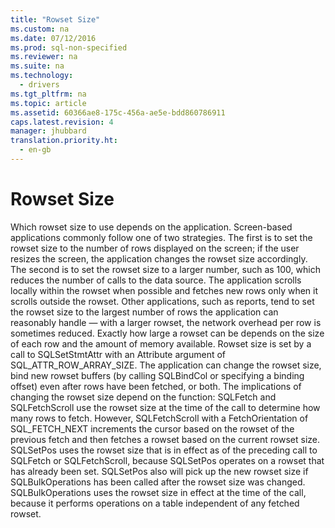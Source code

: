 ```yaml
---
title: "Rowset Size"
ms.custom: na
ms.date: 07/12/2016
ms.prod: sql-non-specified
ms.reviewer: na
ms.suite: na
ms.technology: 
  - drivers
ms.tgt_pltfrm: na
ms.topic: article
ms.assetid: 60366ae8-175c-456a-ae5e-bdd860786911
caps.latest.revision: 4
manager: jhubbard
translation.priority.ht: 
  - en-gb
---
```

# Rowset Size
<?xml version="1.0" encoding="utf-8"?>
<developerConceptualDocument xmlns="http://ddue.schemas.microsoft.com/authoring/2003/5" xmlns:xlink="http://www.w3.org/1999/xlink" xmlns:xsi="http://www.w3.org/2001/XMLSchema-instance" xsi:schemaLocation="http://ddue.schemas.microsoft.com/authoring/2003/5 http://dduestorage.blob.core.windows.net/ddueschema/developer.xsd">
  <introduction>
    <para>Which rowset size to use depends on the application. Screen-based applications commonly follow one of two strategies. The first is to set the rowset size to the number of rows displayed on the screen; if the user resizes the screen, the application changes the rowset size accordingly. The second is to set the rowset size to a larger number, such as 100, which reduces the number of calls to the data source. The application scrolls locally within the rowset when possible and fetches new rows only when it scrolls outside the rowset.</para>
    <para>Other applications, such as reports, tend to set the rowset size to the largest number of rows the application can reasonably handle — with a larger rowset, the network overhead per row is sometimes reduced. Exactly how large a rowset can be depends on the size of each row and the amount of memory available.</para>
    <para>Rowset size is set by a call to <legacyBold>SQLSetStmtAttr </legacyBold>with an <legacyItalic>Attribute</legacyItalic> argument of SQL_ATTR_ROW_ARRAY_SIZE. The application can change the rowset size, bind new rowset buffers (by calling <legacyBold>SQLBindCol</legacyBold> or specifying a binding offset) even after rows have been fetched, or both. The implications of changing the rowset size depend on the function:  </para>
    <list class="bullet">
      <listItem>
        <para>             <legacyBold>SQLFetch</legacyBold> and <legacyBold>SQLFetchScroll</legacyBold> use the rowset size at the time of the call to determine how many rows to fetch. However, <legacyBold>SQLFetchScroll</legacyBold> with a <legacyItalic>FetchOrientation</legacyItalic> of SQL_FETCH_NEXT increments the cursor based on the rowset of the previous fetch and then fetches a rowset based on the current rowset size.</para>
      </listItem>
      <listItem>
        <para>             <legacyBold>SQLSetPos</legacyBold> uses the rowset size that is in effect as of the preceding call to <legacyBold>SQLFetch</legacyBold> or <legacyBold>SQLFetchScroll</legacyBold>, because <legacyBold>SQLSetPos</legacyBold> operates on a rowset that has already been set. <legacyBold>SQLSetPos</legacyBold> also will pick up the new rowset size if <legacyBold>SQLBulkOperations</legacyBold> has been called after the rowset size was changed.</para>
      </listItem>
      <listItem>
        <para>             <legacyBold>SQLBulkOperations</legacyBold> uses the rowset size in effect at the time of the call, because it performs operations on a table independent of any fetched rowset.</para>
      </listItem>
    </list>
  </introduction>
  <relatedTopics />
</developerConceptualDocument>